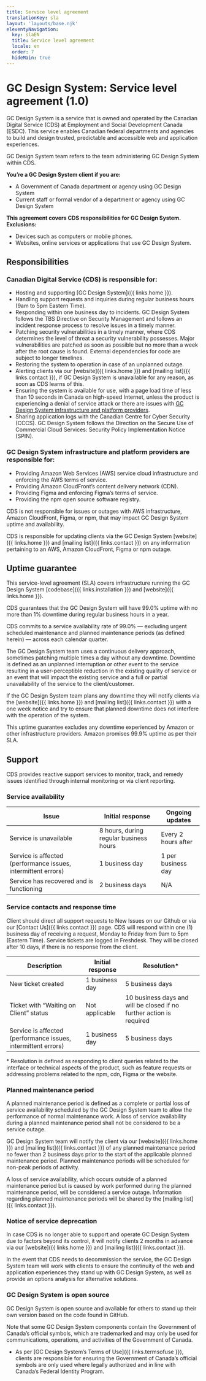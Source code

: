 ```yaml
---
title: Service level agreement
translationKey: sla
layout: 'layouts/base.njk'
eleventyNavigation:
  key: slaEN
  title: Service level agreement
  locale: en
  order: 7
  hideMain: true
---
```


# GC Design System: Service level agreement (1.0)

GC Design System is a service that is owned and operated by the Canadian Digital Service (CDS) at <gcds-link href="https://www.canada.ca/en/employment-social-development.html" external>Employment and Social Development Canada (ESDC)</gcds-link>. This service enables Canadian federal departments and agencies to build and design trusted, predictable and accessible web and application experiences.

GC Design System team refers to the team administering GC Design System within CDS.

**You’re a GC Design System client if you are:**

- A Government of Canada department or agency using GC Design System
- Current staff or formal vendor of a department or agency using GC Design System

**This agreement covers CDS responsibilities for GC Design System. Exclusions:**

- Devices such as computers or mobile phones.
- Websites, online services or applications that use GC Design System.

## Responsibilities

### Canadian Digital Service (CDS) is responsible for:

- Hosting and supporting [GC Design System]({{ links.home }}).
- Handling support requests and inquiries during regular business hours (9am to 5pm Eastern Time).
- Responding within one business day to incidents. GC Design System follows the <gcds-link href="https://www.tbs-sct.canada.ca/pol/doc-eng.aspx?id=32611" external>TBS Directive on Security Management</gcds-link> and follows an incident response process to resolve issues in a timely manner.
- Patching security vulnerabilities in a timely manner, where CDS determines the level of threat a security vulnerability possesses. Major vulnerabilities are patched as soon as possible but no more than a week after the root cause is found. External dependencies for code are subject to longer timelines. 
- Restoring the system to operation in case of an unplanned outage.
- Alerting clients via our [website]({{ links.home }}) and [mailing list]({{ links.contact }}), if GC Design System is unavailable for any reason, as soon as CDS learns of this.
- Ensuring the system is available for use, with a page load time of less than 10 seconds in Canada on high-speed Internet, unless the product is experiencing a denial of service attack or there are issues with [GC Design System infrastructure and platform providers](#gc-design-system-infrastructure-and-platform-providers-are-responsible-for).
- Sharing application logs with the Canadian Centre for Cyber Security (CCCS). GC Design System follows the <gcds-link href="https://www.canada.ca/en/government/system/digital-government/digital-government-innovations/cloud-services/direction-secure-use-commercial-cloud-services-spin.html" external>Direction on the Secure Use of Commercial Cloud Services: Security Policy Implementation Notice (SPIN).</gcds-link>

### GC Design System infrastructure and platform providers are responsible for:

- Providing Amazon Web Services (AWS) service cloud infrastructure and enforcing the <gcds-link href="https://aws.amazon.com/service-terms/" external>AWS terms of service</gcds-link>.
- Providing <gcds-link href="https://aws.amazon.com/cloudfront/sla/" external>Amazon CloudFront</gcds-link>’s content delivery network (CDN).
- Providing Figma and enforcing <gcds-link href="https://www.figma.com/legal/tos/" external>Figma’s terms of service</gcds-link>.
- Providing the <gcds-link href="https://www.npmjs.com/" external>npm</gcds-link> open source software registry.

CDS is not responsible for issues or outages with AWS infrastructure, Amazon CloudFront, Figma, or npm, that may impact GC Design System uptime and availability.

CDS is responsible for updating clients via the GC Design System [website]({{ links.home }}) and [mailing list]({{ links.contact }}) on any information pertaining to an AWS, Amazon CloudFront, Figma or npm outage.

## Uptime guarantee

This service-level agreement (SLA) covers infrastructure running the GC Design System [codebase]({{ links.installation }}) and [website]({{ links.home }}).

CDS guarantees that the GC Design System will have 99.0% uptime with no more than 1% downtime during regular business hours in a year.

CDS commits to a service availability rate of 99.0% — excluding urgent scheduled maintenance and planned maintenance periods (as defined herein) — across each calendar quarter.

The GC Design System team uses a continuous delivery approach, sometimes patching multiple times a day without any downtime. Downtime is defined as an unplanned interruption or other event to the service resulting in a user-perceptible reduction in the existing quality of service or an event that will impact the existing service and a full or partial unavailability of the service to the client/customer.

If the GC Design System team plans any downtime they will notify clients via the [website]({{ links.home }}) and [mailing list]({{ links.contact }}) with a one week notice and try to ensure that planned downtime does not interfere with the operation of the system.

This uptime guarantee excludes any downtime experienced by Amazon or other infrastructure providers. Amazon promises 99.9% uptime as per <gcds-link href="https://aws.amazon.com/messaging/sla/" external>their SLA</gcds-link>.

## Support

CDS provides reactive support services to monitor, track, and remedy issues identified through internal monitoring or via client reporting.

### Service availability

| Issue | Initial response | Ongoing updates |
|---|---|---|
| Service is unavailable | 8 hours, during regular business hours | Every 2 hours after |
| Service is affected (performance issues, intermittent errors) | 1 business day | 1 per business day |
| Service has recovered and is functioning | 2 business days | N/A |

### Service contacts and response time

Client should direct all support requests to <gcds-link href="https://github.com/cds-snc/gcds-components/issues/new/choose" external>New Issues</gcds-link> on our Github or via our [Contact Us]({{ links.contact }}) page. CDS will respond within one (1) business day of receiving a request, Monday to Friday from 9am to 5pm (Eastern Time). Service tickets are logged in Freshdesk. They will be closed after 10 days, if there is no response from the client.

| Description | Initial response | Resolution* |
|---|---|---|
| New ticket created | 1 business day | 5 business days |
| Ticket with “Waiting on Client” status | Not applicable | 10 business days and will be closed if no further action is required |
| Service is affected (performance issues, intermittent errors) | 1 business day | 5 business days |

\* Resolution is defined as responding to client queries related to the interface or technical aspects of the product, such as feature requests or addressing problems related to the npm, cdn, Figma or the website.

### Planned maintenance period

A planned maintenance period is defined as a complete or partial loss of service availability scheduled by the GC Design System team to allow the performance of normal maintenance work. A loss of service availability during a planned maintenance period shall not be considered to be a service outage.

GC Design System team will notify the client via our [website]({{ links.home }}) and [mailing list]({{ links.contact }}) of any planned maintenance period no fewer than 2 business days prior to the start of the applicable planned maintenance period. Planned maintenance periods will be scheduled for non-peak periods of activity.

A loss of service availability, which occurs outside of a planned maintenance period but is caused by work performed during the planned maintenance period, will be considered a service outage. Information regarding planned maintenance periods will be shared by the [mailing list]({{ links.contact }}).

### Notice of service deprecation

In case CDS is no longer able to support and operate GC Design System due to factors beyond its control, it will notify clients 2 months in advance via our [website]({{ links.home }}) and [mailing list]({{ links.contact }}).

In the event that CDS needs to decommission the service, the GC Design System team will work with clients to ensure the continuity of the web and application experiences they stand up with GC Design System, as well as provide an options analysis for alternative solutions.

### GC Design System is open source

GC Design System is open source and available for others to stand up their own version based on the code found in <gcds-link href="https://github.com/cds-snc/platform-forms-client" external>GitHub</gcds-link>.

Note that some GC Design System components contain the <gcds-link href="https://www.canada.ca/en/treasury-board-secretariat/topics/government-communications/federal-identity-requirements/legal-protection-official-symbols-government-canada.html" external>Government of Canada’s official symbols</gcds-link>, which are trademarked and may only be used for communications, operations, and activities of the Government of Canada.

- As per [GC Design System’s Terms of Use]({{ links.termsofuse }}), clients are responsible for ensuring the <gcds-link href="https://www.canada.ca/en/treasury-board-secretariat/topics/government-communications/federal-identity-requirements/legal-protection-official-symbols-government-canada.html" external>Government of Canada’s official symbols</gcds-link> are only used where legally authorized and in line with <gcds-link href="https://www.canada.ca/en/treasury-board-secretariat/services/government-communications/design-standard.html" external>Canada’s Federal Identity Program</gcds-link>.
